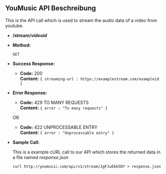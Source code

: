 **YouMusic API Beschreibung**
----
  This is the API call which is used to stream the audio data of a video from youtube.

* **/stream/_videoid_**

* **Method:**

  `GET`

* **Success Response:**
  
  * **Code:** 200 <br />
    **Content:** `{ streaming-url : https://examplestream.com/exampleid }`
 
* **Error Response:**

  * **Code:** 429 TO MANY REQUESTS <br />
    **Content:** `{ error : "To many requests" }`

  OR

  * **Code:** 422 UNPROCESSABLE ENTRY <br />
    **Content:** `{ error : "Unprocessable entry" }`

* **Sample Call:**

  This is a example cURL call to our API which stores the returned data in a file named _response.json_
  
  ```
  curl http://youmusic.com/api/v1/stream/2gFJuEbk5DY > response.json
  ```
